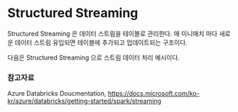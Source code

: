 # Structured Streaming

Structured Streaming 은 데이터 스트림을 테이블로 관리한다. 매 미니매치 마다 새로운 데이터 스트림 유입되면 테이블에 추가되고 업데이트되는 구조이다.

다음은 Structured Streaming 으로 스트림 데이터 처리 예시이다.



### 참고자료

Azure Databricks Doucmentation, https://docs.microsoft.com/ko-kr/azure/databricks/getting-started/spark/streaming
